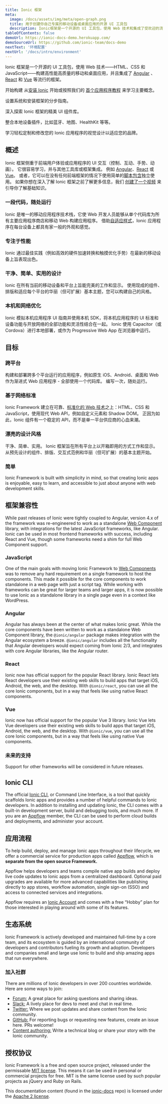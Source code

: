 ```yaml
---
title: Ionic 框架
meta:
  image: /docs/assets/img/meta/open-graph.png
  title: 用于创建你自己专属的移动设备或桌面应用的开源 UI 工具包
  description: Ionic框架是一个开源的 UI 工具包，使用 Web 技术和集成了受欢迎的流行框架来构建高性能高质量的移动和桌面应用。
tableOfContents: false
demoUrl: https://ionic-docs-demo.herokuapp.com/
demoSourceUrl: https://github.com/ionic-team/docs-demo
nextText: '环境配置'
nextUrl: '/docs/intro/environment'
---
```


Ionic 框架是一个开源的 UI 工具包，使用 Web 技术——HTML、CSS 和 JavaScript——构建高性能高质量的移动和桌面应用，并且集成了 [Angular](/docs/angular/overview) 、[React](/docs/react/overview) 和 [Vue](/docs/vue/overview) 等流行的框架。

开始构建 从[安装 Ionic](/docs/intro/cli) 开始或按照我们的 [首个应用程序教程](/docs/intro/next#build-your-first-app) 来学习主要概念。

<docs-cards> <docs-card header="Installation Guide" href="/docs/intro/cli" icon="/docs/assets/icons/guide-installation-icon.svg" hover-icon="/docs/assets/icons/guide-installation-icon-hover.svg"> 

设置系统和安装框架的分步指南。</docs-card>

<docs-card header="UI Components" href="/docs/components" icon="/docs/assets/icons/guide-components-icon.svg" hover-icon="/docs/assets/icons/guide-components-icon-hover.svg"> 

深入探索 Ionic 框架的精美 UI 组件库。</docs-card>

<docs-card header="Native Functionality" href="/docs/native" icon="/docs/assets/icons/guide-native-icon.svg" hover-icon="/docs/assets/icons/guide-native-icon-hover.svg"> 

整合本地设备插件，比如蓝牙、地图、HealthKit 等等。</docs-card>

<docs-card header="Theming" href="/docs/theming/basics" icon="/docs/assets/icons/guide-theming-icon.svg" hover-icon="/docs/assets/icons/guide-theming-icon-hover.svg"> 

学习轻松定制和修改您的 Ionic 应用程序的视觉设计以适应您的品牌。</docs-card> </docs-cards>

## 概述

Ionic 框架侧重于前端用户体验或应用程序的 UI 交互（控制、互动、手势、动画）。 它很容易学习，并与其他工具库或框架集成。 例如 [Angular](/docs/angular/overview)、[React](/docs/react/overview) 或 [Vue](/docs/vue/overview)。 或者，它可以在没有任何前端框架的情况下使用简单的[脚本包含](/docs/intro/cdn)独立使用。 如果你想在深入了解 Ionic 框架之前了解更多信息，我们 <a href="https://youtu.be/p3AN3igqiRc" target="_blank">创建了一个视频</a> 来引导你了解基础知识。

### 一段代码，随处运行

Ionic 是唯一的移动应用程序技术栈，它使 Web 开发人员能够从单个代码库为所有主要应用程序商店和移动 Web 构建应用程序。 借助[自适应样式](/docs/theming/platform-styles)，Ionic 应用程序在每台设备上都具有家一般的外观和感觉。

### 专注于性能

Ionic 通过最佳实践（例如高效的硬件加速转换和触摸优化手势）在最新的移动设备上旨表现出色。

### 干净、简单、实用的设计

Ionic 在所有当前的移动设备和平台上旨能完美的工作和显示。 使用现成的组件、排版和适应每个平台的华丽（但可扩展）基本主题，您可以构建自己的风格。

### 本机和网络优化

Ionic 模拟本机应用程序 UI 指南并使用本机 SDK，将本机应用程序的 UI 标准和设备功能与开放网络的全部功能和灵活性结合在一起。 Ionic 使用 Capacitor（或 Cordova）进行本地部署，或作为 Progressive Web App 在浏览器中运行。

## 目标

### 跨平台

构建和部署跨多个平台运行的应用程序，例如原生 iOS、Android、桌面和 Web 作为渐进式 Web 应用程序 - 全部使用一个代码库。 编写一次，随处运行。

### 基于网络标准

Ionic Framework 建立在可靠、[标准化的 Web 技术](/docs/reference/glossary#web-standards)之上：HTML、CSS 和 JavaScript，使用现代 Web API，例如自定义元素和 Shadow DOM。 正因为如此，Ionic 组件有一个稳定的 API，而不是单一平台供应商的心血来潮。

### 漂亮的设计风格

干净、简单、实用。 Ionic 框架旨在所有平台上以开箱即用的方式工作和显示。 从预先设计的组件、排版、交互式范例和华丽（但可扩展）的基本主题开始。

### 简单

Ionic Framework is built with simplicity in mind, so that creating Ionic apps is enjoyable, easy to learn, and accessible to just about anyone with web development skills.

## 框架兼容性

While past releases of Ionic were tightly coupled to Angular, version 4.x of the framework was re-engineered to work as a standalone <a href="https://developer.mozilla.org/en-US/docs/Web/Web_Components" target="_blank">Web Component</a> library, with integrations for the latest JavaScript frameworks, like Angular. Ionic can be used in most frontend frameworks with success, including React and Vue, though some frameworks need a shim for full Web Component support.

### JavaScript

One of the main goals with moving Ionic Framework to <a href="https://developer.mozilla.org/en-US/docs/Web/Web_Components" target="_blank">Web Components</a> was to remove any hard requirement on a single framework to host the components. This made it possible for the core components to work standalone in a web page with just a script tag. While working with frameworks can be great for larger teams and larger apps, it is now possible to use Ionic as a standalone library in a single page even in a context like WordPress.

### Angular

Angular has always been at the center of what makes Ionic great. While the core components have been written to work as a standalone Web Component library, the `@ionic/angular` package makes integration with the Angular ecosystem a breeze. `@ionic/angular` includes all the functionality that Angular developers would expect coming from Ionic 2/3, and integrates with core Angular libraries, like the Angular router.

### React

Ionic now has official support for the popular React library. Ionic React lets React developers use their existing web skills to build apps that target iOS, Android, the web, and the desktop. With `@ionic/react`, you can use all the core Ionic components, but in a way that feels like using native React components.

### Vue

Ionic now has official support for the popular Vue 3 library. Ionic Vue lets Vue developers use their existing web skills to build apps that target iOS, Android, the web, and the desktop. With `@ionic/vue`, you can use all the core Ionic components, but in a way that feels like using native Vue components.

### 未来的支持

Support for other frameworks will be considered in future releases.

## Ionic CLI

The official [Ionic CLI](/docs/cli), or Command Line Interface, is a tool that quickly scaffolds Ionic apps and provides a number of helpful commands to Ionic developers. In addition to installing and updating Ionic, the CLI comes with a built-in development server, build and debugging tools, and much more. If you are an [Appflow](#ionic-appflow) member, the CLI can be used to perform cloud builds and deployments, and administer your account.

## 应用流程

To help build, deploy, and manage Ionic apps throughout their lifecycle, we offer a commercial service for production apps called <a href="https://ionic.io/appflow" target="_blank">Appflow</a>, which is **separate from the open source Framework.**

Appflow helps developers and teams compile native app builds and deploy live code updates to Ionic apps from a centralized dashboard. Optional paid upgrades are available for more advanced capabilities like publishing directly to app stores, workflow automation, single sign-on (SSO) and access to connected services and integrations.

Appflow requires an <a href="https://dashboard.ionicframework.com/signup" target="_blank">Ionic Account</a> and comes with a free “Hobby” plan for those interested in playing around with some of its features.

## 生态系统

Ionic Framework is actively developed and maintained full-time by a core team, and its ecosystem is guided by an international community of developers and contributors fueling its growth and adoption. Developers and companies small and large use Ionic to build and ship amazing apps that run everywhere.

### 加入社群

There are millions of Ionic developers in over 200 countries worldwide. Here are some ways to join:

* <a href="https://forum.ionicframework.com/" target="_blank">Forum:</a> A great place for asking questions and sharing ideas.
* <a href="https://ionicworldwide.herokuapp.com/" target="_blank">Slack:</a> A lively place for devs to meet and chat in real time.
* <a href="https://twitter.com/ionicframework" target="_blank">Twitter:</a> Where we post updates and share content from the Ionic community.
* <a href="https://github.com/ionic-team/ionic" target="_blank">GitHub:</a> For reporting bugs or requesting new features, create an issue here. PRs welcome!
* <a href="https://ionicframework.com/contributors" target="_blank">Content authoring:</a> Write a technical blog or share your story with the Ionic community.

## 授权协议

Ionic Framework is a free and open source project, released under the permissable <a href="https://opensource.org/licenses/MIT" target="_blank">MIT license</a>. This means it can be used in personal or commercial projects for free. MIT is the same license used by such popular projects as jQuery and Ruby on Rails.

This documentation content (found in the <a href="https://github.com/ionic-team/ionic-docs" target="_blank">ionic-docs</a> repo) is licensed under the <a href="https://www.apache.org/licenses/LICENSE-2.0" target="_blank">Apache 2 license</a>.